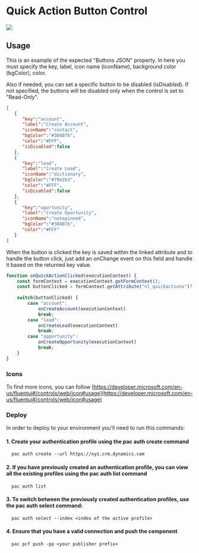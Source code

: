 # Quick Action Button Control

![](https://github.com/novalogica/pcf-action-button/blob/main/screenshots/example.png)


## Usage

This is an example of the expected "Buttons JSON" property. In here you must specify the key, label, icon name (iconName), background color (bgColor), color. 

Also if needed, you can set a specific button to be disabled (isDisabled). If not specified, the buttons will be disabled only when the control is set to "Read-Only".


```json
[
   {
      "key":"account",
      "label":"Create Account",
      "iconName":"contact",
      "bgColor":"#38807b",
      "color":"#FFF",
      "isDisabled":false
   },
   {
      "key":"lead",
      "label":"Create Lead",
      "iconName":"dictionary",
      "bgColor":"#79e2b3",
      "color":"#FFF",
      "isDisabled":false
   },
   {
      "key":"oportunity",
      "label":"Create Oportunity",
      "iconName":"notepinned",
      "bgColor":"#38807b",
      "color":"#FFF"
   }
]
```

When the button is clicked the key is saved within the linked attribute and to handle the button click, just add an onChange event on this field and handle it based on the returned key value.

```javascript
function onQuickActionClicked(executionContext) {
    const formContext = executionContext.getFormContext();
    const buttonClicked = formContext.getAttribute("nl_quickactions")?.getValue();
    
    switch(buttonClicked) {
        case "account":
            onCreateAccount(executionContext)
            break;
        case "lead":
            onCreateLead(executionContext)
            break;
        case "opportunity":
            onCreateOpportunity(executionContext)
            break;
    }
}
```



### Icons
To find more icons, you can follow [https://developer.microsoft.com/en-us/fluentui#/controls/web/icon#usage](https://developer.microsoft.com/en-us/fluentui#/controls/web/icon#usage)


### Deploy
In order to deploy to your environment you'll need to run this commands: 
   #### 1. Create your authentication profile using the pac auth create command
      pac auth create --url https://xyz.crm.dynamics.com 

   #### 2. If you have previously created an authentication profile, you can view all the existing profiles using the pac auth list command
      pac auth list
   #### 3. To switch between the previously created authentication profiles, use the pac auth select command:
      pac auth select --index <index of the active profile>
   #### 4. Ensure that you have a valid connection and push the component
      pac pcf push -pp <your publisher prefix>